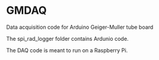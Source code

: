 # GMDAQ
Data acquisition code for Arduino Geiger-Muller tube board

The spi_rad_logger folder contains Ardunio code.

The DAQ code is meant to run on a Raspberry Pi.
